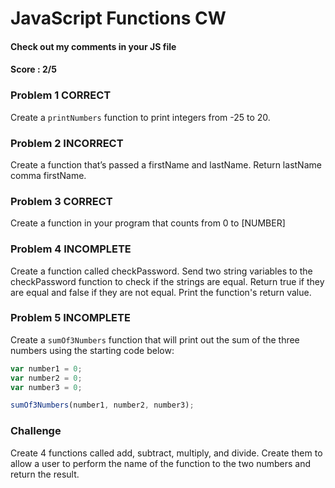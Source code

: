 # JavaScript Functions CW
#### Check out my comments in your JS file
#### Score : 2/5
### Problem 1 CORRECT

Create a ```printNumbers``` function to print integers from -25 to 20.

### Problem 2 INCORRECT
Create a function that’s passed a firstName and lastName. Return lastName comma firstName.

### Problem 3 CORRECT
Create a function in your program that counts from 0 to [NUMBER]

### Problem 4 INCOMPLETE
Create a function called checkPassword. Send two string variables to the checkPassword function to check if the strings are equal. Return true if they are equal and false if they are not equal. Print the function's return value.

### Problem 5 INCOMPLETE
Create a ```sumOf3Numbers``` function that will print out the sum of the three numbers using the starting code below:
```javascript
var number1 = 0;
var number2 = 0;
var number3 = 0;

sumOf3Numbers(number1, number2, number3);
```

### Challenge
Create 4 functions called add, subtract, multiply, and divide. Create them to allow a user to perform the name of the function to the two numbers and return the result.
